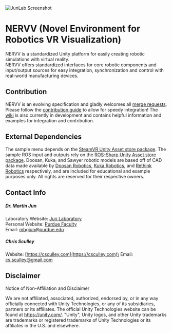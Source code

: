![JunLab Screenshot](https://gitlab.com/csculley/nervv/raw/master/doc/images/outputExample.png)

# NERVV (Novel Environment for Robotics VR Visualization)
NERVV is a standardized Unity platform for easily creating robotic simulations
with virtual reality.\
NERVV offers standardized interfaces for core robotic components and input/output
sources for easy integration, synchronization and control with real-world
manufacturing devices.

## Contribution
NERVV is an evolving specification and gladly welcomes all
[merge requests](https://gitlab.com/csculley/nervv/merge_requests).
Please follow the
[contribution guide](https://gitlab.com/csculley/nervv/blob/master/CONTRIBUTING.md)
to allow for speedy integration!
The [wiki](https://gitlab.com/csculley/nervv/wikis/Home)
is also currently in development and contains helpful information and examples
for integration and contribution.

## External Dependencies
The sample menu depends on the
[SteamVR Unity Asset store package](https://assetstore.unity.com/packages/tools/integration/steamvr-plugin-32647).
The sample ROS input and outputs rely on the
[ROS-Sharp Unity Asset store package](https://assetstore.unity.com/packages/tools/physics/ros-107085).
Doosan, Kuka, and Sawyer robotic models are based off of CAD data made available by [Doosan Robotics](https://www.doosan.com),
[Kuka Robotics](https://www.kuka.com), and [Rethink Robotics](https://www.rethinkrobotics.com/)
respectively, and are included for educational and example purposes only.
All rights are reserved for their respective owners.

## Contact Info
##### Dr. Martin Jun
Laboratory Website: [Jun Laboratory](https://web.ics.purdue.edu/~jun25)\
Personal Website: [Purdue Faculty](https://engineering.purdue.edu/ME/People/ptProfile?resource_id=156378)\
Email: [mbgjun@purdue.edu](mailto:mbgjun@purdue.edu)

##### Chris Sculley
Website: [https://csculley.com](https://csculley.com)\
Email: [cs.sculley@gmail.com](mailto:cs.sculley@gmail.com)

## Disclaimer
Notice of Non-Affiliation and Disclaimer 

We are not affiliated, associated, authorized, endorsed by, or in any way officially connected with Unity Technologies, or any of its subsidiaries, partners or its affiliates. The official Unity Technologies website can be found at https://unity.com/. "Unity", Unity logos, and other Unity trademarks are trademarks or registered trademarks of Unity Technologies or its affiliates in the U.S. and elsewhere.

